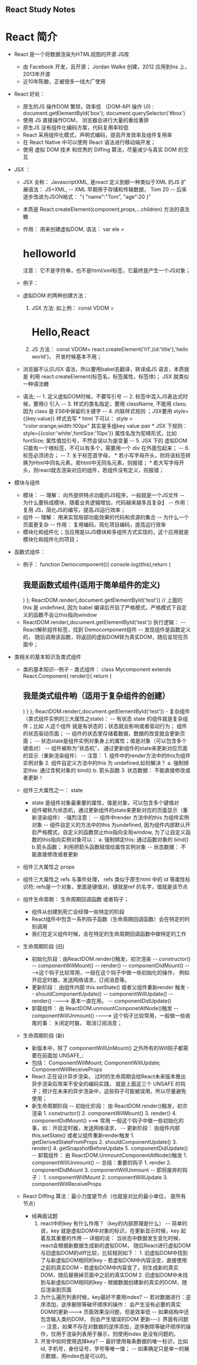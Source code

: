 ## React Study Notes ##
# React 简介
* React 是一个将数据渲染为HTML视图的开源 JS库
    - 由 Facebook 开发，且开源； Jordan Walke 创建，2012 应用到Ins 上，2013年开源
    - 近10年陈酿，正被很多一线大厂使用
* React 好处： 
    - 原生的JS 操作DOM 繁琐，效率低 （DOM-API 操作 UI) : document.getElementById('box'); document.querySelector('#box')
    - 使用 JS 直接操作DOM， 浏览器会进行大量的重绘重排
    - 原生JS 没有组件化编码方案，代码复用率较低
    - React 采用组件化模式，声明式编码，提高开发效率及组件复用率
    - 在 React Native 中可以使用 React 语法进行移动端开发；
    - 使用 虚拟 DOM 技术 和优秀的 Diffing 算法，尽量减少与真实 DOM 的交互
* JSX ： 
    - JSX 全称： JavascriptXML, 是react 定义到额一种类似于XML 的JS 扩展语法： JS+XML,
        -- XML 早期用于存储和传输数据，
               <student>
                       <name> Tom </name>
                       <age> 20 </age>
               </student>
        -- 后来逐步改进为JSON格式： 
           "{
            "name":"Tom",
            "age":20
           }"
    - 本质是 React.createElement(component,props,...children) 方法的语法糖
    - 作用： 用来创建虚拟DOM, 语法： var ele = <h1>helloworld</h1> 注意： 它不是字符串，也不是html/xml标签，它最终是产生一个JS对象；

    - 例子：
        <script type="text/babel">
            const VDOM = (
                <h1>Hello,React</h1>
                )
            ReactDOM.render(VDOM,document.getElementById('test')) 
        </script>
    - 虚拟DOM 的两种创建方法：
        1. JSX 方法: 如上例：   const VDOM = <h1>Hello,React</h1>
        2. JS 方法： const VDOM= react.createElement('h1',{id:'title'},'hello world')， 开发时候基本不用；
    - 浏览器不认识JSX 语法，所以要用babel去翻译，转译成JS 语言，本质就是 利用 react.createElement(标签名，标签属性，标签体)； JSX 就类似一种语法糖
    -  语法; 
        -- 1. 定义虚拟DOM时候，不要写引号
        -- 2. 标签中混入JS表达式时候，要用{} 引入
        -- 3. 样式的类名指定，要用 className, 不能用 class; 因为 class 是 ES6中保留的关键字
        -- 4. 内联样式规则 ；JSX要用 style= {{key:value}} 样式去写
            * html 下可以： style = "color:orange;width:100px" 其实是多组key value pair
            * JSX 下规则： style={{color:'white',fontSize:'10px'}} 属性名改为驼峰形式，比如 fontSize; 属性值加引号，不然会误以为是变量
        -- 5.  JSX 下的 虚拟DOM 只能有一个根标签，不可以有多个，需要用一个 div 在外面包起来；
        -- 6. 标签必须闭合；
        -- 7. 关于标签首字母， 
            * 若小写字母开头，则将该标签转换为Html中同名元素，若html中无同名元素，则报错；
            * 若大写字母开头，则react就去渲染对应的组件，若组件没有定义，则报错；

* 模块与组件
    - 模块： 
        -- 理解： 向外提供特点功能的JS程序，一般就是一个JS文件
        -- 为什么要拆成模块，随着业务逻辑增加，代码越来越多且复杂】
        -- 作用： 复用 JS，简化JS的编写，提高JS运行效率；
    - 组件
        -- 理解： 用来实现局部功能效果的代码和资源的集合
        -- 为什么一个页面更复杂
        -- 作用： 复用编码，简化项目编码，提高运行效率
    - 模块化和组件化；当应用是以JS模块和多组件方式实现的，这个应用就是模块化和组件化的项目；
* 函数式组件：
    - 例子：
          function Democomponent(){ console.log(this);return (
        <h2>我是函数式组件(适用于简单组件的定义)</h2>) }; 
        ReactDOM.render(<Democomponent/>,document.getElementById('test')) 
        // 上面的this 是 undefined, 因为 babel 编译后开启了严格模式，严格模式下自定义的函数不会让this指向window
    - ReactDOM.render(<Democomponent/>,document.getElementById('test')) 执行逻辑：
        -- React解析组件标签，找到 Democomponent组件
        -- 发现组件是函数定义的， 随后调用该函数，将返回的虚拟DOM转为真实DOM，随后呈现在页面中；
* 类相关的基本知识及类式组件
    - 类的基本知识--例子
        <script type="text/javascript">
          //  定义一个Person的类 ; 定义类用关键字 class
        class Person {
            // 构造器函数 constructor， 里面参数就是实例对象的属性
            constructor(name, age) {
                    //  构造器中的this是类的实例对象，new 的是谁 this 就是谁
                    this.name = name;
                    this.age = age
                }
                //     person带有的行为或者方法（一般方法）： 
            speak() {
                // speak()放在了哪里？ 放在了 Person类的原型对象上， 是供给实例对象用的；
                //  通过Person实例调用 speak()时， this 就是该实例； p1.speak.call({a:1,b:2}) call 方法就是临时改变this 指向，就是把call 里的参数做this,调用 speak 方法；
                // apply 和 bind 也都可以更改 this的指向
                console.log(`my name is ${this.name}, my age is ${this.age}`)
            }
        }
        //  创建一个 student 类， 继承于Person类
        class Student extends Person {
            //     构造器不是一个必须要写的东西，此处 Student 可以继承 Person的构造器函数，一样可以接收 name age 参数属性，也会继承 speak()方法； 
            //  对于这个 Student类，因为我们需要额外的属性，比如 studentID, 此时对于新属性，我们还是需要利用构造器函数去添加： 
            constructor(name, age, gender) {
                    //  对于继承的 name 和 age 属性，我们可以直接用关键字 super()去实现复制继承，对于新的属性，我们手动添加给student；
                    // 如果在子类中需要添加构造器函数，那么必须调用 super(), 并把共有属性传入到super(共有属性1，共有属性2.。。。)中
                    super(name, age) // 注意要把子类与父类共有的属性，作为参数传入到super() 中，这样super() 就可以调用父类里的构造器，实现属性配置
                    this.gender = gender // gender 是子类中新添加的属性，在构造器中手动加入
                }
                //  为了让 speak()方法更全面，我们给 Student 类重写 speak(), 我们叫重写从父类继承来的方法；
            speak() {
                    console.log(`my name is ${this.name}, my age is ${this.age} and my gender is ${this.gender}`)
                }
                //  学生独有的方法 study()
            study() {
                //  study ()放在了哪里？ Student 类的原型对象上， 供实例对象使用或调用
                //  通过Student实例，调用 study（）时， this 就是该实例对象
                console.log("我学习很努力")
            }
        }
        // 创建一个 Person的实例对象
        const p1 = new Person('tom', 18)
        const p2 = new Person('jack', 28)
        console.log(p1, p2)
        p1.speak()
        p2.speak()
        p2.speak.call({
                name: 'liyi',
                age: 18
            }) // 输出：my name is liyi, my age is 18
            // 创建一个 Student的实例对象
        const s1 = new Student("david", 22, 'male')
        console.log(s1)
        s1.speak()
        s1.study()
            /*
            总结：
            1. 类中的构造器不是必须要写的， 要对实例进行一些初始化操作时候，如添加指定属性时候，才写构造器函数
            2. 如果A类继承了B类，且A类中写了构造器，那么A类构造器中， super()是必须要调用的，调用时候还要传入A,B共有的属性；
            3. 类中所定义的方法，都是放在了类的原型对象上，供实例去使用；
            */
    </script>
    - 类式组件： 
              class Mycomponent extends React.Component{
                  render(){
                   return (<h2> 我是类式组件哟（适用于复杂组件的创建）</h2>) 
                          } 
                 }; 
               ReactDOM.render(<Mycomponent/>,document.getElementById('test'))
                <!-- 
                类式组件里的 render()方法是放在哪里的？ 放在组件的原型对象上，供实例使用， render()中的this 是Mycomponent类（组件）的实例对象
                ReactDOM.render(<Mycomponent/>,document.getElementById('test')) 执行逻辑： 
                1. React 解析组件标签，找到了Mycomponent组件
                2. 发现组件是类式组件，随后new 出一个该类的实例， 并通过实例去调用原型上的render()方法， 得到返回的虚拟DOM
                3. 将render()返回的虚拟DOM转换为真实DOM， 呈现在页面上 */
                -->
    - 复杂组件（类式组件实例的三大属性之state)： 
        -- 有状态 state 的组件就是复杂组件；比如 人这个组件 就是有状态的；状态就会影响或者驱动行为； 组件的状态驱动页面；
        -- 组件的状态里存储着数据，数据的改变就会更新页面；
        -- 状态state是组件实例对象身上的属性；值是对象（可以包含多个键值对）
        -- 组件被称为“状态机”， 通过更新组件的state来更新对应页面的显示（重新渲染组件）
        -- 注意：
            1. 组件中的render方法中的this为组件实例对象
            2. 组件自定义方法中的this 为 undefined,如何解决？
                a. 强制绑定this: 通过含税对象的 bind()
                b. 箭头函数
            3. 状态数据： 不能直接修改或者更新！
* 组件三大属性之一： state
    - state 是组件对象最重要的属性，值是对象，可以包含多个键值对
    - 组件被称为状态机，通过更新组件的state来更新对应的页面显示（重新渲染组件）
    -强烈注意：
        -- 组件中render 方法中的this 为组件实例对象
        --  组件自定义的方法中的this 为undefined, 因为组件内部默认开启严格模式，自定义的函数禁止this指向全局window, 为了让自定义函数的this指向实例对象可以：
            a. 强制绑定this; 通过函数对象的 bind()
            b.箭头函数； 利用把箭头函数赋值给属性实例对象
        -- 状态数据： 不能直接修改或者更新
* 组件三大属性之 props
* 组件三大属性之 refs 与事件处理， refs 类似于原生html 中的 id 等属性标识符; refs是一个对象，里面是键值对，键就是ref 的名字，值就是该节点
* 组件生命周期： 生命周期回调函数 或者钩子；
    - 组件从创建到死亡会经理一些特定的阶段
    - React组件中包含一系列钩子函数（生命周期回调函数）会在特定的时刻调用
    - 我们在定义组件时候，会在特定的生命周期回调函数中做特定的工作
* 生命周期阶段 (旧)
    - 初始化阶段：由ReactDOM.render()触发，初次渲染
        -- constructor()
        -- componentWillMount()
        -- render()
        -- componentDidMount() ---->这个钩子比较常用，一般在这个钩子中做一些初始化的操作， 例如开启定时器，发送网络请求，订阅消息等。
    - 更新阶段： 由组件内部 this.setState() 或者父组件重新render 触发
        -- shouldComponentUpdate()
        -- componentWillUpdate()
        -- render() ----> 基本一直在用。
        -- componentDidUpdate()
    - 卸载组件： 由 ReactDOM.unmountComponetAtNode()触发
        -- componentWillUnmount() ----> 这个钩子比较常用，一般做一些收尾的事： 关闭定时器， 取消订阅消息；
* 生命周期阶段 (新)
    - 新版本中，除了 componentWillUnMount() 之外所有的Will钩子都需要在前面加 UNSAFE_: 
    - 包括： ComponentWillMount; ComponentWillUpdate; ComponentWillReceiveProps
    - React 正在设计异步渲染， 过时的生命周期会给React未来版本推出异步渲染后带来不安全的编码实践， 就是上面这三个 UNSAFE 的钩子；预计在未来的异步渲染中，这些钩子可能被误用，所以尽量避免使用；
    - 新生命周期阶段
        -- 初始化阶段： 由 ReactDOM.render()触发，初次渲染
            1. constructor()
            2. componentWillMount()
            3. render()
            4. componentDidMount() ===> 常用
                一般这个钩子中做一些初始化的事，如：开启定时器，发送网络请求，
        -- 更新阶段： 由组件内部 this.setState() 或者父组件重新render触发
            1. getDerivedStateFromProps
            2. shouldComponentUpdate()
            3. render()
            4. getSnapshotBeforeUpdate
            5. componentDidUpdate()
        -- 卸载组件： 由 ReactDOM.UnmountComponentAtNode()触发
            1. componentWillUnmount() 
        -- 总结：重要的钩子
            1. render
            2. componentDidMount
            3. componentWillUnmount
        -- 即将废弃的钩子：
            1. componentWillMount
            2. componentWillUpdate
            3. componentWillReceiveProps
* React Diffing 算法：最小力度是节点（也就是对比的最小单位， 是所有节点）
    - 经典面试题
        1. react中的key 有什么作用？（key的内部原理是什么）
            -- 简单的说，key 就是虚拟DOM中对象的标识，在更新显示时候，key 起着及其重要的作用
            -- 详细的说： 当状态中数据发生变化时候，react会根据新数据生成新的虚拟DOM， 随后React进行虚拟DOM 与旧虚拟DOM的diff比较，比较规则如下：
                1. 旧虚拟DOM中找到了与新虚拟DOM相同的key
                   - 若虚拟DOM中内容没变，直接使用之前的真实DOM
                   - 若虚拟DOM中内容变了，则生成新的真实DOM，随后替换掉页面中之前的真实DOM
                2. 旧虚拟DOM中未找到与新虚拟DOM相同的key
                    - 根据数据创建新的真实的DOM，随后渲染到页面
        2. 为什么遍历列表时候，key最好不要用index?
            -- 若对数据进行：逆序添加，逆序删除等破坏顺序的操作： 
                会产生没有必要的真实DOM的更新---> 页面效果没问题，但是效率低
            --  如果结构中还包含输入类的DOM， 则会产生错误的DOM 更新---》界面有问题
            -- 注意，如果不存在对数据的逆序添加，逆序删除等破坏顺序的操作，仅用于渲染列表用于展示，则使用index 是没有问题的。
        3. 开发中如何使用选择key?
            -- 最好使用每条数据的唯一标识，比如 id, 手机号，身份证号，学号等唯一值；
            -- 如果确定只是单一的展示数据，用index也是可以的。


        

